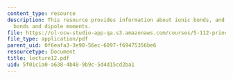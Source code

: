 ```yaml
---
content_type: resource
description: This resource provides information about ionic bonds, and polar covalent
  bonds and dipole moments.
file: https://ol-ocw-studio-app-qa.s3.amazonaws.com/courses/5-112-principles-of-chemical-science-fall-2005/5f01c1a0a6384b489b9c5d4d15cd2ba1_lecture12.pdf
file_type: application/pdf
parent_uid: 0f6eafa3-3e90-56ec-6097-f69475356be6
resourcetype: Document
title: lecture12.pdf
uid: 5f01c1a0-a638-4b48-9b9c-5d4d15cd2ba1
---
```

